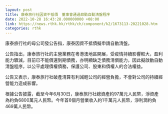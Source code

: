 ```yaml
---
layout: post
title: 康泰旅行社因資不抵債　董事會通過啟動自動清盤程序
date: 2022-10-28 16:43:28.000000000 +08:00
link: https://news.rthk.hk/rthk/ch/component/k2/1673113-20221028.htm
categories: rthk
---
```


康泰旅行社的母公司發公告指，康泰因資不抵債擬申請自動清盤。

公告指出，康泰旅行社的主營業務在粵港澳地區開展，受疫情持續影響較大，盈利能力驟減，目前已不能償還到期債務，亦明顯缺乏債務清償能力，因此擬啟動自動清盤程序，以公平處理債權債務，保護公司、股東和債權人的合法權益。

公告又表示，康泰旅行社破產清算有利減輕公司的經營負擔，不會對公司的持續經營能力造成影響。

根據公告披露，截至今年6月30日，康泰旅行社總資產約97萬元人民幣，淨資產為約負6800萬元人民幣。今年首6個月營業收入約1千萬元人民幣，淨利潤約負469萬人民幣。
